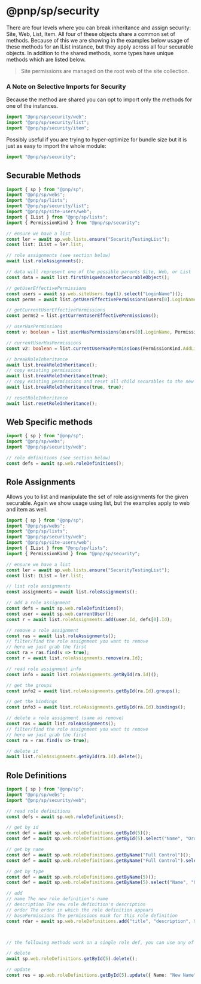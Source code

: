 # @pnp/sp/security

There are four levels where you can break inheritance and assign security: Site, Web, List, Item. All four of these objects share a common set of methods. Because of this we are showing in the examples below usage of these methods for an IList instance, but they apply across all four securable objects. In addition to the shared methods, some types have unique methods which are listed below.

> Site permissions are managed on the root web of the site collection.

### A Note on Selective Imports for Security

Because the method are shared you can opt to import only the methods for one of the instances. 

```TypeScript
import "@pnp/sp/security/web";
import "@pnp/sp/security/list";
import "@pnp/sp/security/item";
```

Possibly useful if you are trying to hyper-optimize for bundle size but it is just as easy to import the whole module:

```TypeScript
import "@pnp/sp/security";
```

## Securable Methods

```TypeScript
import { sp } from "@pnp/sp";
import "@pnp/sp/webs";
import "@pnp/sp/lists";
import "@pnp/sp/security/list";
import "@pnp/sp/site-users/web";
import { IList } from "@pnp/sp/lists";
import { PermissionKind } from "@pnp/sp/security";

// ensure we have a list
const ler = await sp.web.lists.ensure("SecurityTestingList");
const list: IList = ler.list;

// role assignments (see section below)
await list.roleAssignments();

// data will represent one of the possible parents Site, Web, or List
const data = await list.firstUniqueAncestorSecurableObject();

// getUserEffectivePermissions
const users = await sp.web.siteUsers.top(1).select("LoginName")();
const perms = await list.getUserEffectivePermissions(users[0].LoginName);

// getCurrentUserEffectivePermissions
const perms2 = list.getCurrentUserEffectivePermissions();

// userHasPermissions
const v: boolean = list.userHasPermissions(users[0].LoginName, PermissionKind.AddListItems)

// currentUserHasPermissions
const v2: boolean = list.currentUserHasPermissions(PermissionKind.AddListItems)

// breakRoleInheritance
await list.breakRoleInheritance();
// copy existing permissions
await list.breakRoleInheritance(true);
// copy existing permissions and reset all child securables to the new permissions
await list.breakRoleInheritance(true, true);

// resetRoleInheritance
await list.resetRoleInheritance();
```

## Web Specific methods

```TypeScript
import { sp } from "@pnp/sp";
import "@pnp/sp/webs";
import "@pnp/sp/security/web";

// role definitions (see section below)
const defs = await sp.web.roleDefinitions();
```

## Role Assignments

Allows you to list and manipulate the set of role assignments for the given securable. Again we show usage using list, but the examples apply to web and item as well.

```TypeScript
import { sp } from "@pnp/sp";
import "@pnp/sp/webs";
import "@pnp/sp/lists";
import "@pnp/sp/security/web";
import "@pnp/sp/site-users/web";
import { IList } from "@pnp/sp/lists";
import { PermissionKind } from "@pnp/sp/security";

// ensure we have a list
const ler = await sp.web.lists.ensure("SecurityTestingList");
const list: IList = ler.list;

// list role assignments
const assignments = await list.roleAssignments();

// add a role assignment
const defs = await sp.web.roleDefinitions();
const user = await sp.web.currentUser();
const r = await list.roleAssignments.add(user.Id, defs[0].Id);

// remove a role assignment
const ras = await list.roleAssignments();
// filter/find the role assignment you want to remove
// here we just grab the first
const ra = ras.find(v => true);
const r = await list.roleAssignments.remove(ra.Id);

// read role assignment info
const info = await list.roleAssignments.getById(ra.Id)();

// get the groups
const info2 = await list.roleAssignments.getById(ra.Id).groups();

// get the bindings
const info3 = await list.roleAssignments.getById(ra.Id).bindings();

// delete a role assignment (same as remove)
const ras = await list.roleAssignments();
// filter/find the role assignment you want to remove
// here we just grab the first
const ra = ras.find(v => true);

// delete it
await list.roleAssignments.getById(ra.Id).delete();
```

## Role Definitions

```TypeScript
import { sp } from "@pnp/sp";
import "@pnp/sp/webs";
import "@pnp/sp/security/web";

// read role definitions
const defs = await sp.web.roleDefinitions();

// get by id
const def = await sp.web.roleDefinitions.getById(5)();
const def = await sp.web.roleDefinitions.getById(5).select("Name", "Order")();

// get by name
const def = await sp.web.roleDefinitions.getByName("Full Control")();
const def = await sp.web.roleDefinitions.getByName("Full Control").select("Name", "Order")();

// get by type
const def = await sp.web.roleDefinitions.getByName(5)();
const def = await sp.web.roleDefinitions.getByName(5).select("Name", "Order")();

// add
// name The new role definition's name
// description The new role definition's description
// order The order in which the role definition appears
// basePermissions The permissions mask for this role definition
const rdar = await sp.web.roleDefinitions.add("title", "description", 99, { High: 1, Low: 2 });



// the following methods work on a single role def, you can use any of the three getBy methods, here we use getById as an example

// delete 
await sp.web.roleDefinitions.getById(5).delete();

// update
const res = sp.web.roleDefinitions.getById(5).update({ Name: "New Name" });
```
